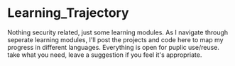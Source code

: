 # Learning_Trajectory
Nothing security related, just some learning modules.
As I navigate through seperate learning modules, I'll post the projects and code here to map my progress in 
different languages. Everything is open for puplic use/reuse. take what you need, leave a suggestion if you feel it's appropriate.
